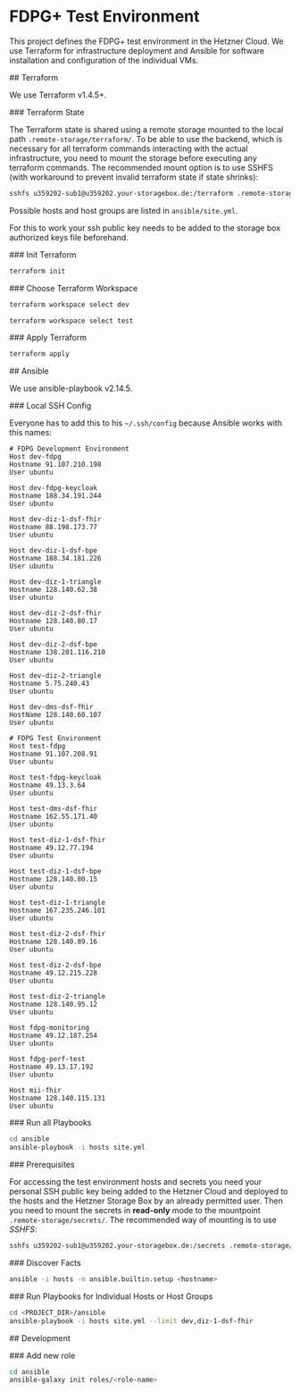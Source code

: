 # FDPG+ Test Environment

This project defines the FDPG+ test environment in the Hetzner Cloud. We use Terraform for infrastructure deployment and Ansible for software installation and configuration of the individual VMs.

##<a id="terraform"></a> Terraform

We use Terraform v1.4.5+.

###<a id="terraform-state"></a> Terraform State

The Terraform state is shared using a remote storage mounted to the local path `.remote-storage/terraform/`. To be able to use the backend, which is necessary for all terraform commands interacting with the actual infrastructure, you need to mount the storage before executing any terraform commands. The recommended mount option is to use SSHFS (with workaround to prevent invalid terraform state if state shrinks):

```sh
sshfs u359202-sub1@u359202.your-storagebox.de:/terraform .remote-storage/terraform -o uid=$(id -u),gid=$(id -g),workaround=truncate,reconnect
```
Possible hosts and host groups are listed in `ansible/site.yml`.

For this to work your ssh public key needs to be added to the storage box authorized keys file beforehand.

###<a id="init-terraform"></a> Init Terraform

```sh
terraform init
```


###<a id="choose-terraform-workspace"></a> Choose Terraform Workspace

```sh
terraform workspace select dev
```

```sh
terraform workspace select test
```

###<a id="apply-terraform"></a> Apply Terraform

```sh
terraform apply
```

##<a id="ansible"></a> Ansible

We use ansible-playbook v2.14.5.

###<a id="local-ssh-config"></a> Local SSH Config

Everyone has to add this to his `~/.ssh/config` because Ansible works with this names:

```text
# FDPG Development Environment
Host dev-fdpg
Hostname 91.107.210.198
User ubuntu

Host dev-fdpg-keycloak
Hostname 188.34.191.244
User ubuntu

Host dev-diz-1-dsf-fhir
Hostname 88.198.173.77
User ubuntu

Host dev-diz-1-dsf-bpe
Hostname 188.34.181.226
User ubuntu

Host dev-diz-1-triangle
Hostname 128.140.62.38
User ubuntu

Host dev-diz-2-dsf-fhir
Hostname 128.140.80.17
User ubuntu

Host dev-diz-2-dsf-bpe
Hostname 138.201.116.210
User ubuntu

Host dev-diz-2-triangle
Hostname 5.75.240.43
User ubuntu

Host dev-dms-dsf-fhir
HostName 128.140.60.107
User ubuntu

# FDPG Test Environment
Host test-fdpg
Hostname 91.107.208.91
User ubuntu

Host test-fdpg-keycloak
Hostname 49.13.3.64
User ubuntu

Host test-dms-dsf-fhir
Hostname 162.55.171.40
User ubuntu

Host test-diz-1-dsf-fhir
Hostname 49.12.77.194
User ubuntu

Host test-diz-1-dsf-bpe
Hostname 128.140.80.15
User ubuntu

Host test-diz-1-triangle
Hostname 167.235.246.101
User ubuntu

Host test-diz-2-dsf-fhir
Hostname 128.140.89.16
User ubuntu

Host test-diz-2-dsf-bpe
Hostname 49.12.215.228
User ubuntu

Host test-diz-2-triangle
Hostname 128.140.95.12
User ubuntu

Host fdpg-monitoring
Hostname 49.12.187.254
User ubuntu

Host fdpg-perf-test
Hostname 49.13.17.192
User ubuntu

Host mii-fhir
Hostname 128.140.115.131
User ubuntu
```

###<a id="run-all-playbooks"></a> Run all Playbooks

```sh
cd ansible
ansible-playbook -i hosts site.yml
```

###<a id="prerequisites"></a> Prerequisites

For accessing the test environment hosts and secrets you need your personal SSH public key being added to the Hetzner Cloud and deployed to the hosts and the Hetzner Storage Box by an already permitted user. Then you need to mount the secrets in **read-only** mode to the mountpoint `.remote-storage/secrets/`. The recommended way of mounting is to use *SSHFS*:

```sh
sshfs u359202-sub1@u359202.your-storagebox.de:/secrets .remote-storage/secrets -o uid=$(id -u),gid=$(id -g),ro,reconnect
```

###<a id="discover-facts"></a> Discover Facts

```sh
ansible -i hosts -m ansible.builtin.setup <hostname>
```

###<a id="run-individual-playbooks"></a> Run Playbooks for Individual Hosts or Host Groups

```sh
cd <PROJECT_DIR>/ansible
ansible-playbook -i hosts site.yml --limit dev,diz-1-dsf-fhir
```

##<a id="development"></a> Development

###<a id="add-new-role"></a> Add new role

```sh
cd ansible
ansible-galaxy init roles/<role-name>
```
